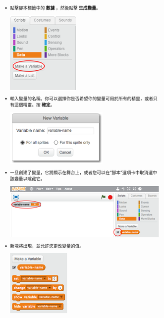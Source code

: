 + 點擊腳本標籤中的 **數據** ，然後點擊 **生成變量**。
    
    ![數據塊](images/data-blocks.png)

+ 輸入變量的名稱。你可以選擇你是否希望你的變量可用於所有的精靈，或者只有這個精靈。按 **確定**。
    
    ![創建變量](images/create-variable.png)

+ 一旦創建了變量，它將顯示在舞台上，或者您可以在“腳本”選項卡中取消選中該變量以隱藏它。
    
    ![變量塊](images/variable-show.png)

+ 新塊將出現，並允許您更改變量的值。
    
    ![變量塊](images/variable-blocks.png)